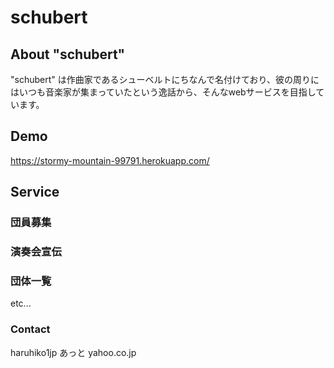 # schubert

## About "schubert"
"schubert" は作曲家であるシューベルトにちなんで名付けており、彼の周りにはいつも音楽家が集まっていたという逸話から、そんなwebサービスを目指しています。

## Demo
https://stormy-mountain-99791.herokuapp.com/

## Service
### 団員募集

### 演奏会宣伝

### 団体一覧

etc...


### Contact
haruhiko1jp あっと yahoo.co.jp
